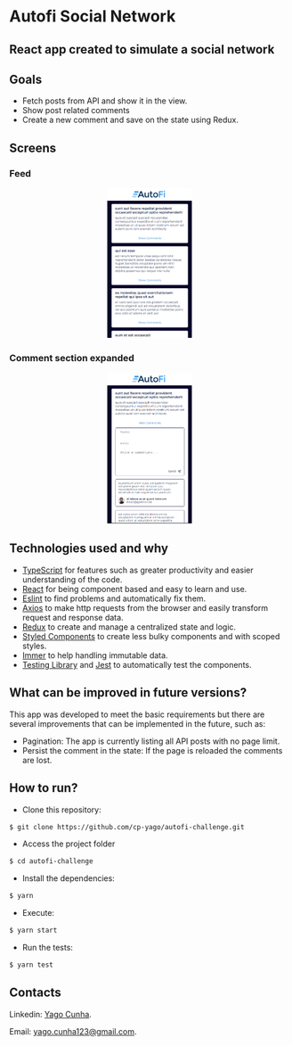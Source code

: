 # Autofi Social Network

## React app created to simulate a social network

## Goals

- Fetch posts from API and show it in the view.
- Show post related comments
- Create a new comment and save on the state using Redux. 

## Screens

### Feed
<div align="center">
	<img src="/.github/autofi-feed-mobile.png" alt="products-mobile" style="width:30%"/>
</div>

### Comment section expanded

<div align="center">
	<img src="/.github/autofi-comments.png" alt="products-mobile" style="width:30%"/>
</div>

## Technologies used and why

- [TypeScript](https://www.typescriptlang.org/) for features such as greater productivity and easier understanding of the code.
- [React](https://reactjs.org/) for being component based and easy to learn and use.
- [Eslint](https://eslint.org/) to find problems and automatically fix them.
- [Axios](https://axios-http.com/docs/intro) to make http requests from the browser and easily transform request and response data.
- [Redux](https://redux.js.org/) to create and manage a centralized state and logic.
- [Styled Components](https://styled-components.com/) to create less bulky components and with scoped styles.
- [Immer](https://immerjs.github.io/immer/) to help handling immutable data.
- [Testing Library](https://testing-library.com/docs/react-testing-library/intro/) and [Jest](https://jestjs.io/) to automatically test the components.

## What can be improved in future versions?

This app was developed to meet the basic requirements but there are several improvements that can be implemented in the future, such as:

- Pagination: The app is currently listing all API posts with no page limit.
- Persist the comment in the state: If the page is reloaded the comments are lost.

## How to run?

- Clone this repository:

```bash
$ git clone https://github.com/cp-yago/autofi-challenge.git
```

- Access the project folder

```bash
$ cd autofi-challenge
```

- Install the dependencies:

```bash
$ yarn 
```

- Execute:

```bash
$ yarn start
```

- Run the tests:

```bash
$ yarn test
```


## Contacts

Linkedin: [Yago Cunha](https://www.linkedin.com/in/yagocunha/).

Email: [yago.cunha123@gmail.com](yago.cunha123@gmail.com).
